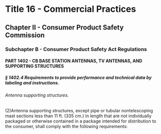 
# Title 16 - Commercial Practices
## Chapter II - Consumer Product Safety Commission
### Subchapter B - Consumer Product Safety Act Regulations
#### PART 1402 - CB BASE STATION ANTENNAS, TV ANTENNAS, AND SUPPORTING STRUCTURES
##### § 1402.4 Requirements to provide performance and technical data by labeling and instructions.
###### Antenna supporting structures.

(2)Antenna supporting structures, except pipe or tubular nontelescoping mast sections less than 11 ft. (335 cm.) in length that are not individually packaged or otherwise contained in a package intended for distribution to the consumer, shall comply with the following requirements:
